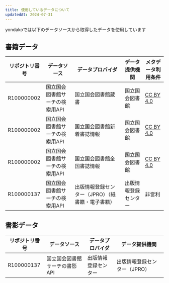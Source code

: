 ```yaml
---
title: 使用しているデータについて
updatedAt: 2024-07-31
---
```


yondakoでは以下のデータソースから取得したデータを使用しています

## 書籍データ

| リポジトリ番号 | データソース                    | データプロバイダ                                 | データ提供機関       | メタデータ利用条件                                                    |
| -------------- | ------------------------------- | ------------------------------------------------ | -------------------- | --------------------------------------------------------------------- |
| R100000002     | 国立国会図書館サーチの検索用API | 国立国会図書館蔵書                               | 国立国会図書館       | [CC BY 4.0](https://creativecommons.org/licenses/by/4.0/legalcode.ja) |
| R100000002     | 国立国会図書館サーチの検索用API | 国立国会図書館新着書誌情報                       | 国立国会図書館       | [CC BY 4.0](https://creativecommons.org/licenses/by/4.0/legalcode.ja) |
| R100000002     | 国立国会図書館サーチの検索用API | 国立国会図書館全国書誌情報                       | 国立国会図書館       | [CC BY 4.0](https://creativecommons.org/licenses/by/4.0/legalcode.ja) |
| R100000137     | 国立国会図書館サーチの検索用API | 出版情報登録センター（JPRO）（紙書籍・電子書籍） | 出版情報登録センター | 非営利                                                                |

## 書影データ

| リポジトリ番号 | データソース                  | データプロバイダ     | データ提供機関               |
| -------------- | ----------------------------- | -------------------- | ---------------------------- |
| R100000137     | 国立国会図書館サーチの書影API | 出版情報登録センター | 出版情報登録センター（JPRO） |
